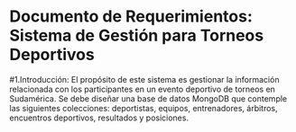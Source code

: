 # Documento de Requerimientos: Sistema de Gestión para Torneos Deportivos

#1.Introducción:
El propósito de este sistema es gestionar la información relacionada con los participantes en un evento deportivo de torneos en Sudamérica. Se debe diseñar una base de datos MongoDB que contemple las siguientes colecciones: deportistas, equipos, entrenadores, árbitros, encuentros deportivos, resultados y posiciones.
